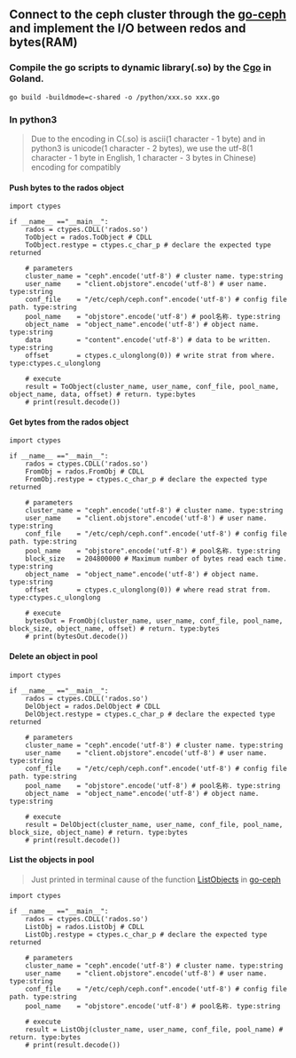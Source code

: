 ## Connect to the ceph cluster through the [go-ceph](https://github.com/ceph/go-ceph) and implement the I/O between redos and bytes(RAM)

### Compile the go scripts to dynamic library(.so) by the [Cgo](https://github.com/golang/go/wiki/cgo) in Goland.
`go build -buildmode=c-shared -o /python/xxx.so xxx.go `

### In python3

>Due to the encoding in C(.so) is ascii(1 character - 1 byte) and in python3 is unicode(1 character - 2 bytes), we use the utf-8(1 character - 1 byte in English, 1 character - 3 bytes in Chinese) encoding for compatibly

#### Push bytes to the rados object

```
import ctypes

if __name__ =="__main__":
	rados = ctypes.CDLL('rados.so')
	ToObject = rados.ToObject # CDLL
	ToObject.restype = ctypes.c_char_p # declare the expected type returned

	# parameters
	cluster_name = "ceph".encode('utf-8') # cluster name. type:string
	user_name    = "client.objstore".encode('utf-8') # user name. type:string
	conf_file    = "/etc/ceph/ceph.conf".encode('utf-8') # config file path. type:string
	pool_name    = "objstore".encode('utf-8') # pool名称. type:string
	object_name  = "object_name".encode('utf-8') # object name. type:string
	data         = "content".encode('utf-8') # data to be written. type:string
	offset       = ctypes.c_ulonglong(0)) # write strat from where. type:ctypes.c_ulonglong

	# execute
	result = ToObject(cluster_name, user_name, conf_file, pool_name, object_name, data, offset) # return. type:bytes
	# print(result.decode())
```

#### Get bytes from the rados object

```
import ctypes

if __name__ =="__main__":
	rados = ctypes.CDLL('rados.so')
	FromObj = rados.FromObj # CDLL
	FromObj.restype = ctypes.c_char_p # declare the expected type returned

	# parameters
	cluster_name = "ceph".encode('utf-8') # cluster name. type:string
	user_name    = "client.objstore".encode('utf-8') # user name. type:string
	conf_file    = "/etc/ceph/ceph.conf".encode('utf-8') # config file path. type:string
	pool_name    = "objstore".encode('utf-8') # pool名称. type:string
	block_size   = 204800000 # Maximum number of bytes read each time. type:string
	object_name  = "object_name".encode('utf-8') # object name. type:string
	offset       = ctypes.c_ulonglong(0)) # where read strat from. type:ctypes.c_ulonglong

	# execute
	bytesOut = FromObj(cluster_name, user_name, conf_file, pool_name, block_size, object_name, offset) # return. type:bytes
	# print(bytesOut.decode())
```

#### Delete an object in pool

```
import ctypes

if __name__ =="__main__":
	rados = ctypes.CDLL('rados.so')
	DelObject = rados.DelObject # CDLL
	DelObject.restype = ctypes.c_char_p # declare the expected type returned

	# parameters
	cluster_name = "ceph".encode('utf-8') # cluster name. type:string
	user_name    = "client.objstore".encode('utf-8') # user name. type:string
	conf_file    = "/etc/ceph/ceph.conf".encode('utf-8') # config file path. type:string
	pool_name    = "objstore".encode('utf-8') # pool名称. type:string
	object_name  = "object_name".encode('utf-8') # object name. type:string

	# execute
	result = DelObject(cluster_name, user_name, conf_file, pool_name, block_size, object_name) # return. type:bytes
	# print(result.decode())
```

#### List the objects in pool
>Just printed in terminal cause of the function [ListObjects](https://godoc.org/github.com/ceph/go-ceph/rados#IOContext.ListObjects) in [go-ceph](https://github.com/ceph/go-ceph)

```
import ctypes

if __name__ =="__main__":
	rados = ctypes.CDLL('rados.so')
	ListObj = rados.ListObj # CDLL
	ListObj.restype = ctypes.c_char_p # declare the expected type returned

	# parameters
	cluster_name = "ceph".encode('utf-8') # cluster name. type:string
	user_name    = "client.objstore".encode('utf-8') # user name. type:string
	conf_file    = "/etc/ceph/ceph.conf".encode('utf-8') # config file path. type:string
	pool_name    = "objstore".encode('utf-8') # pool名称. type:string

	# execute
	result = ListObj(cluster_name, user_name, conf_file, pool_name) # return. type:bytes
	# print(result.decode())
```